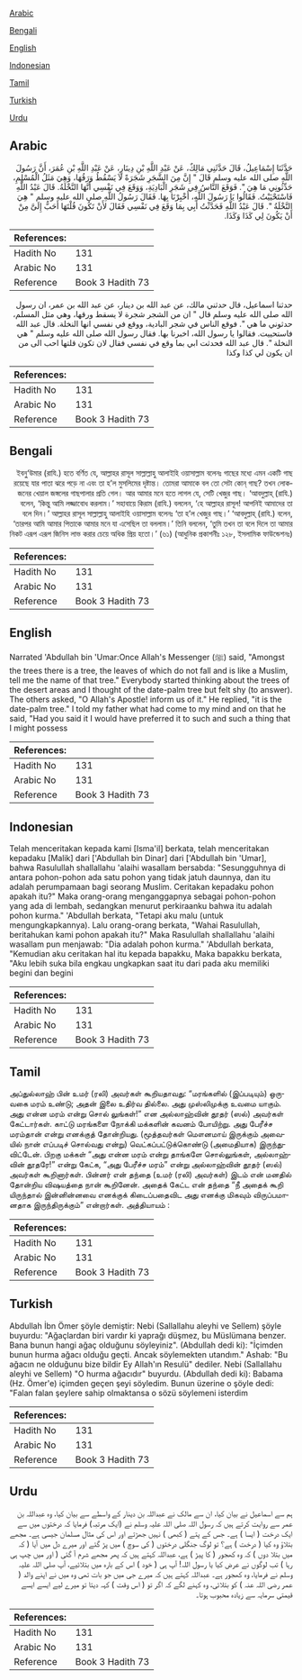 [Arabic](#arabic)

[Bengali](#bengali)

[English](#english)

[Indonesian](#indonesian)

[Tamil](#tamil)

[Turkish](#turkish)

[Urdu](#urdu)

## Arabic


<div dir="rtl" lang="ar" style={{fontSize:'larger',backgroundColor:'#f8f9fa',padding:20}}>
حَدَّثَنَا إِسْمَاعِيلُ، قَالَ حَدَّثَنِي مَالِكٌ، عَنْ عَبْدِ اللَّهِ بْنِ دِينَارٍ، عَنْ عَبْدِ اللَّهِ بْنِ عُمَرَ، أَنَّ رَسُولَ اللَّهِ صلى الله عليه وسلم قَالَ ‏"‏ إِنَّ مِنَ الشَّجَرِ شَجَرَةً لاَ يَسْقُطُ وَرَقُهَا، وَهِيَ مَثَلُ الْمُسْلِمِ، حَدِّثُونِي مَا هِيَ ‏"‏‏.‏ فَوَقَعَ النَّاسُ فِي شَجَرِ الْبَادِيَةِ، وَوَقَعَ فِي نَفْسِي أَنَّهَا النَّخْلَةُ‏.‏ قَالَ عَبْدُ اللَّهِ فَاسْتَحْيَيْتُ‏.‏ فَقَالُوا يَا رَسُولَ اللَّهِ، أَخْبِرْنَا بِهَا‏.‏ فَقَالَ رَسُولُ اللَّهِ صلى الله عليه وسلم ‏"‏ هِيَ النَّخْلَةُ ‏"‏‏.‏ قَالَ عَبْدُ اللَّهِ فَحَدَّثْتُ أَبِي بِمَا وَقَعَ فِي نَفْسِي فَقَالَ لأَنْ تَكُونَ قُلْتَهَا أَحَبُّ إِلَىَّ مِنْ أَنْ يَكُونَ لِي كَذَا وَكَذَا‏.‏
</div>
<div style={{backgroundColor:'#f8f9fa',padding:20, marginBottom: 10}}><table> <thead> <tr> <th>References:</th> <th></th> </tr> </thead> <tbody><tr><td>Hadith No</td><td>131</td></tr><tr><td>Arabic No</td><td>131</td></tr><tr><td>Reference</td><td>Book 3 Hadith 73</td></tr></tbody></table></div>


<div dir="rtl" lang="ar" style={{fontSize:'larger',backgroundColor:'#f8f9fa',padding:20}}>
حدثنا اسماعيل، قال حدثني مالك، عن عبد الله بن دينار، عن عبد الله بن عمر، ان رسول الله صلى الله عليه وسلم قال " ان من الشجر شجرة لا يسقط ورقها، وهي مثل المسلم، حدثوني ما هي ". فوقع الناس في شجر البادية، ووقع في نفسي انها النخلة. قال عبد الله فاستحييت. فقالوا يا رسول الله، اخبرنا بها. فقال رسول الله صلى الله عليه وسلم " هي النخلة ". قال عبد الله فحدثت ابي بما وقع في نفسي فقال لان تكون قلتها احب الى من ان يكون لي كذا وكذا
</div>
<div style={{backgroundColor:'#f8f9fa',padding:20, marginBottom: 10}}><table> <thead> <tr> <th>References:</th> <th></th> </tr> </thead> <tbody><tr><td>Hadith No</td><td>131</td></tr><tr><td>Arabic No</td><td>131</td></tr><tr><td>Reference</td><td>Book 3 Hadith 73</td></tr></tbody></table></div>

## Bengali


<div dir="rtl" lang="bn" style={{fontSize:'larger',backgroundColor:'#f8f9fa',padding:20}}>
ইবনু্‘উমার (রাযি.) হতে বর্ণিত যে, আল্লাহর রাসূল সাল্লাল্লাহু আলাইহি ওয়াসাল্লাম বলেনঃ গাছের মধ্যে এমন একটি গাছ রয়েছে যার পাতা ঝরে পড়ে না এবং তা হ’ল মুসলিমের দৃষ্টান্ত। তোমরা আমাকে বল তো সেটা কোন্ গাছ? তখন লোকজনের খেয়াল জঙ্গলের গাছপালার প্রতি গেল। আর আমার মনে হতে লাগল যে, সেটি খেজুর গাছ। ‘আবদুল্লাহ্ (রাযি.) বলেন, ‘কিন্তু আমি লজ্জাবোধ করলাম।’ সহাবায়ে কিরাম (রাযি.) বললেন, ‘হে আল্লাহর রাসূল! আপনিই আমাদের তা বলে দিন।’ আল্লাহর রাসূল সাল্লাল্লাহু আলাইহি ওয়াসাল্লাম বলেনঃ ‘তা হ’ল খেজুর গাছ।’ ‘আবদুল্লাহ্ (রাযি.) বলেন, ‘তারপর আমি আমার পিতাকে আমার মনে যা এসেছিল তা বললাম।’ তিনি বললেন, ‘তুমি তখন তা বলে দিলে তা আমার নিকট এরূপ এরূপ জিনিস লাভ করার চেয়ে অধিক প্রিয় হতো।’ (৬১) (আধুনিক প্রকাশনীঃ ১২৮, ইসলামিক ফাউন্ডেশনঃ)
</div>
<div style={{backgroundColor:'#f8f9fa',padding:20, marginBottom: 10}}><table> <thead> <tr> <th>References:</th> <th></th> </tr> </thead> <tbody><tr><td>Hadith No</td><td>131</td></tr><tr><td>Arabic No</td><td>131</td></tr><tr><td>Reference</td><td>Book 3 Hadith 73</td></tr></tbody></table></div>

## English


<div dir="ltr" lang="en" style={{fontSize:'larger',backgroundColor:'#f8f9fa',padding:20}}>
Narrated 'Abdullah bin 'Umar:Once Allah's Messenger (ﷺ) said, "Amongst the trees there is a tree, the leaves of which do not fall and is like a Muslim, tell me the name of that tree." Everybody started thinking about the trees of the desert areas and I thought of the date-palm tree but felt shy (to answer). The others asked, "O Allah's Apostle! inform us of it." He replied, "it is the date-palm tree." I told my father what had come to my mind and on that he said, "Had you said it I would have preferred it to such and such a thing that I might possess
</div>
<div style={{backgroundColor:'#f8f9fa',padding:20, marginBottom: 10}}><table> <thead> <tr> <th>References:</th> <th></th> </tr> </thead> <tbody><tr><td>Hadith No</td><td>131</td></tr><tr><td>Arabic No</td><td>131</td></tr><tr><td>Reference</td><td>Book 3 Hadith 73</td></tr></tbody></table></div>

## Indonesian


<div dir="ltr" lang="id" style={{fontSize:'larger',backgroundColor:'#f8f9fa',padding:20}}>
Telah menceritakan kepada kami [Isma'il] berkata, telah menceritakan kepadaku [Malik] dari ['Abdullah bin Dinar] dari ['Abdullah bin 'Umar], bahwa Rasulullah shallallahu 'alaihi wasallam bersabda: "Sesungguhnya di antara pohon-pohon ada satu pohon yang tidak jatuh daunnya, dan itu adalah perumpamaan bagi seorang Muslim. Ceritakan kepadaku pohon apakah itu?" Maka orang-orang menganggapnya sebagai pohon-pohon yang ada di lembah, sedangkan menurut perkiraanku bahwa itu adalah pohon kurma." 'Abdullah berkata, "Tetapi aku malu (untuk mengungkapkannya). Lalu orang-orang berkata, "Wahai Rasulullah, beritahukan kami pohon apakah itu?" Maka Rasulullah shallallahu 'alaihi wasallam pun menjawab: "Dia adalah pohon kurma." 'Abdullah berkata, "Kemudian aku ceritakan hal itu kepada bapakku, Maka bapakku berkata, "Aku lebih suka bila engkau ungkapkan saat itu dari pada aku memiliki begini dan begini
</div>
<div style={{backgroundColor:'#f8f9fa',padding:20, marginBottom: 10}}><table> <thead> <tr> <th>References:</th> <th></th> </tr> </thead> <tbody><tr><td>Hadith No</td><td>131</td></tr><tr><td>Arabic No</td><td>131</td></tr><tr><td>Reference</td><td>Book 3 Hadith 73</td></tr></tbody></table></div>

## Tamil


<div dir="ltr" lang="ta" style={{fontSize:'larger',backgroundColor:'#f8f9fa',padding:20}}>
அப்துல்லாஹ் பின் உமர் (ரலி) அவர்கள் கூறியதாவது: “மரங்களில் (இப்படியும்) ஒருவகை மரம் உண்டு; அதன் இலை உதிர்வ தில்லை. அது முஸ்லிமுக்கு உவமை யாகும். அது என்ன மரம் என்று சொல் லுங்கள்!” என அல்லாஹ்வின் தூதர் (ஸல்) அவர்கள் கேட்டார்கள். காட்டு மரங்களை நோக்கி மக்களின் கவனம் போயிற்று. அது பேரீச்ச மரம்தான் என்று எனக்குத் தோன்றியது. (மூத்தவர்கள் மௌனமாய் இருக்கும் அவையில் நான் எப்படிச் சொல்வது என்று) வெட்கப்பட்டுக்கொண்டு (அமைதியாக) இருந்துவிட்டேன். பிறகு மக்கள் “அது என்ன மரம் என்று தாங்களே சொல்லுங்கள், அல்லாஹ்வின் தூதரே!” என்று கேட்க, “அது பேரீச்ச மரம்” என்று அல்லாஹ்வின் தூதர் (ஸல்) அவர்கள் கூறினார்கள். பின்னர் என் தந்தை (உமர் (ரலி) அவர்கள்) இடம் என் மனதில் தோன்றிய விஷயத்தை நான் கூறினேன். அதைக் கேட்ட என் தந்தை “நீ அதைக் கூறி யிருந்தால் இன்னின்னவை எனக்குக் கிடைப்பதைவிட அது எனக்கு மிகவும் விருப்பமானதாக இருந்திருக்கும்” என்றார்கள். அத்தியாயம் :
</div>
<div style={{backgroundColor:'#f8f9fa',padding:20, marginBottom: 10}}><table> <thead> <tr> <th>References:</th> <th></th> </tr> </thead> <tbody><tr><td>Hadith No</td><td>131</td></tr><tr><td>Arabic No</td><td>131</td></tr><tr><td>Reference</td><td>Book 3 Hadith 73</td></tr></tbody></table></div>

## Turkish


<div dir="ltr" lang="tr" style={{fontSize:'larger',backgroundColor:'#f8f9fa',padding:20}}>
Abdullah İbn Ömer şöyle demiştir: Nebi (Sallallahu aleyhi ve Sellem) şöyle buyurdu: "Ağaçlardan biri vardır ki yaprağı düşmez, bu Müslümana benzer. Bana bunun hangi ağaç olduğunu söyleyiniz". (Abdullah dedi ki): "İçimden bunun hurma ağacı olduğu geçti. Ancak söylemekten utandım." Ashab: "Bu ağacın ne olduğunu bize bildir Ey Allah'ın Resulü" dediler. Nebi (Sallallahu aleyhi ve Sellem) "O hurma ağacıdır" buyurdu. (Abdullah dedi ki): Babama (Hz. Ömer'e) içimden geçen şeyi söyledim. Bunun üzerine o şöyle dedi: "Falan falan şeylere sahip olmaktansa o sözü söylemeni isterdim
</div>
<div style={{backgroundColor:'#f8f9fa',padding:20, marginBottom: 10}}><table> <thead> <tr> <th>References:</th> <th></th> </tr> </thead> <tbody><tr><td>Hadith No</td><td>131</td></tr><tr><td>Arabic No</td><td>131</td></tr><tr><td>Reference</td><td>Book 3 Hadith 73</td></tr></tbody></table></div>

## Urdu


<div dir="rtl" lang="ur" style={{fontSize:'larger',backgroundColor:'#f8f9fa',padding:20}}>
ہم سے اسماعیل نے بیان کیا، ان سے مالک نے عبداللہ بن دینار کے واسطے سے بیان کیا، وہ عبداللہ بن عمر سے روایت کرتے ہیں کہ رسول اللہ صلی اللہ علیہ وسلم نے (ایک مرتبہ) فرمایا کہ درختوں میں سے ایک درخت ( ایسا ) ہے۔ جس کے پتے ( کبھی ) نہیں جھڑتے اور اس کی مثال مسلمان جیسی ہے۔ مجھے بتلاؤ وہ کیا ( درخت ) ہے؟ تو لوگ جنگلی درختوں ( کی سوچ ) میں پڑ گئے اور میرے دل میں آیا ( کہ میں بتلا دوں ) کہ وہ کھجور ( کا پیڑ ) ہے، عبداللہ کہتے ہیں کہ پھر مجھے شرم آ گئی ( اور میں چپ ہی رہا ) تب لوگوں نے عرض کیا یا رسول اللہ! آپ ہی ( خود ) اس کے بارہ میں بتلائیے، آپ صلی اللہ علیہ وسلم نے فرمایا، وہ کھجور ہے۔ عبداللہ کہتے ہیں کہ میرے جی میں جو بات تھی وہ میں نے اپنے والد ( عمر رضی اللہ عنہ ) کو بتلائی، وہ کہنے لگے کہ اگر تو ( اس وقت ) کہہ دیتا تو میرے لیے ایسے ایسے قیمتی سرمایہ سے زیادہ محبوب ہوتا۔
</div>
<div style={{backgroundColor:'#f8f9fa',padding:20, marginBottom: 10}}><table> <thead> <tr> <th>References:</th> <th></th> </tr> </thead> <tbody><tr><td>Hadith No</td><td>131</td></tr><tr><td>Arabic No</td><td>131</td></tr><tr><td>Reference</td><td>Book 3 Hadith 73</td></tr></tbody></table></div>